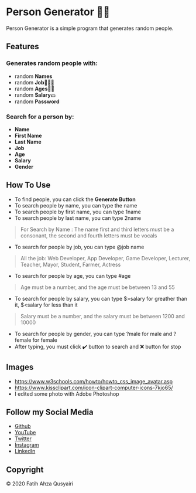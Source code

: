 # Person Generator 🧑🏻
Person Generator is a simple program that generates random people.
## Features
### Generates random people with:
- random **Names**
- random **Job**👨🏻‍🌾
- random **Ages**👴🏻
- random **Salary**💵
- random **Password**
### Search for a person by:
- **Name**
- **First Name**
- **Last Name**
- **Job**
- **Age**
- **Salary**
- **Gender**
## How To Use
- To find people, you can click the **Generate Button**
- To search people by name, you can type the name
- To search people by first name, you can type 1name
- To search people by last name, you can type 2name
> For Search by Name : The name first and third letters must be a consonant,  the second and fourth letters must be vocals
- To search for people by job, you can type @job name
> All the job: Web Developer, App Developer, Game Developer, Lecturer, Teacher, Mayor, Student, Farmer, Actress
- To search for people by age, you can type #age
> Age must be a number, and the age must be between 13 and 55
- To search for people by salary, you can type $>salary for greather than it, $<salary for less than it
> Salary must be a number, and the salary must be between 1200 and 10000
- To search for people by gender, you can type ?male for male and ?female for female
- After typing, you must click ✔️ button to search and ❌ button for stop
## Images
- https://www.w3schools.com/howto/howto_css_image_avatar.asp
- https://www.kissclipart.com/icon-clipart-computer-icons-7kjo65/
- I edited some photo with Adobe Photoshop
## Follow my Social Media
<!-- guthub https://github.com/AhzNimation -->
- [Github](https://github.com/AhzNimation)
- [YouTube](https://www.youtube.com/channel/UCcxo20E7PJ0CjIOHhVedfGg)
- [Twitter](https://twitter.com/Ahza2479)
- [Instagram](https://www.instagram.com/ahznimation24/)
- [LinkedIn](https://www.linkedin.com/in/fatih-ahza-qusyairi-90b619184/)
## Copyright
© 2020 Fatih Ahza Qusyairi